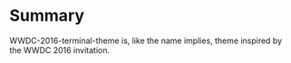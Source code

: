 # Summary
WWDC-2016-terminal-theme is, like the name implies, theme inspired by the WWDC 2016 invitation.